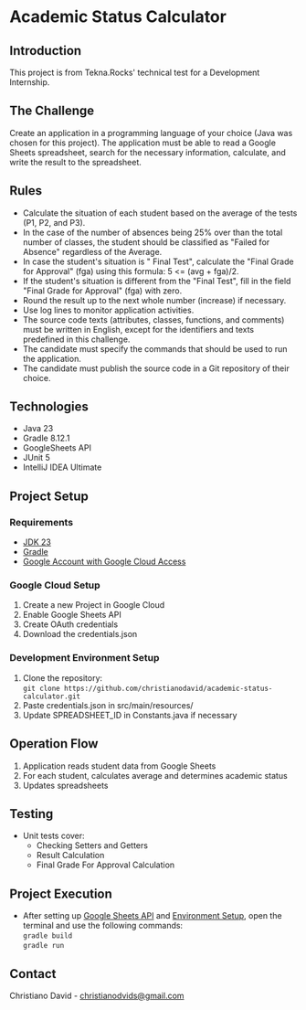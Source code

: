 # Academic Status Calculator

## Introduction
This project is from Tekna.Rocks' technical test for a Development Internship. 

## The Challenge
Create an application in a programming language of your choice (Java was chosen for this project). The application must be able to read a Google Sheets spreadsheet, search for the necessary information, calculate, and write the result to the spreadsheet.

## Rules
- Calculate the situation of each student based on the average of the tests (P1, P2, and P3).
- In the case of the number of absences being 25% over than the total number of classes, the student should be classified as "Failed for Absence" regardless of the Average.
- In case the student's situation is " Final Test", calculate the "Final Grade for Approval" (fga) using this formula: 5 <= (avg + fga)/2.
- If the student's situation is different from the "Final Test", fill in the field "Final Grade for Approval" (fga) with zero.
- Round the result up to the next whole number (increase) if necessary.
- Use log lines to monitor application activities.
- The source code texts (attributes, classes, functions, and comments) must be written in English, except for the identifiers and texts predefined in this challenge.
- The candidate must specify the commands that should be used to run the application.
- The candidate must publish the source code in a Git repository of their choice.

## Technologies
- Java 23
- Gradle 8.12.1
- GoogleSheets API
- JUnit 5
- IntelliJ IDEA Ultimate

## Project Setup

### Requirements
- [JDK 23](https://www.oracle.com/br/java/technologies/downloads/)
- [Gradle](https://gradle.org/install/)
- [Google Account with Google Cloud Access](https://developers.google.com/sheets/api/quickstart/java?hl=pt-br)

### Google Cloud Setup
1. Create a new Project in Google Cloud
2. Enable Google Sheets API
3. Create OAuth credentials
4. Download the credentials.json

### Development Environment Setup
1. Clone the repository:<br>
`git clone https://github.com/christianodavid/academic-status-calculator.git` <br>
2. Paste credentials.json in src/main/resources/
3. Update SPREADSHEET_ID in Constants.java if necessary

## Operation Flow
1. Application reads student data from Google Sheets
2. For each student, calculates average and determines academic status
3. Updates spreadsheets

## Testing
- Unit tests cover:
    - Checking Setters and Getters
    - Result Calculation
    - Final Grade For Approval Calculation

## Project Execution
- After setting up [Google Sheets API](#google-cloud-setup) and [Environment Setup](#development-environment-setup), open the terminal and use the following commands: <br>
`gradle build` <br>
`gradle run`

## Contact
Christiano David - christianodvids@gmail.com